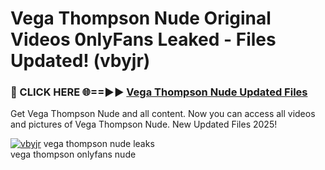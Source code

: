# Vega Thompson Nude Original Videos 0nlyFans Leaked - Files Updated! (vbyjr)

<h3>🔴 CLICK HERE 🌐==►► <a href="https://tinyurl.com/52m3yx9h" rel="nofollow">Vega Thompson Nude Updated Files</a></h3>

Get Vega Thompson Nude and all content. Now you can access all videos and pictures of Vega Thompson Nude. New Updated Files 2025!

[![vbyjr](https://i.imgur.com/TnHtlc8.gif)](https://tinyurl.com/52m3yx9h)
vega thompson nude leaks<br>
vega thompson onlyfans nude